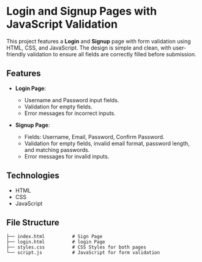 # Login and Signup Pages with JavaScript Validation

This project features a **Login** and **Signup** page with form validation using HTML, CSS, and JavaScript. The design is simple and clean, with user-friendly validation to ensure all fields are correctly filled before submission.


## Features
- **Login Page**: 
  - Username and Password input fields.
  - Validation for empty fields.
  - Error messages for incorrect inputs.
  
- **Signup Page**: 
  - Fields: Username, Email, Password, Confirm Password.
  - Validation for empty fields, invalid email format, password length, and matching passwords.
  - Error messages for invalid inputs.

## Technologies
- HTML
- CSS
- JavaScript

## File Structure
```plaintext
├── index.html          # Sign Page
├── login.html          # login Page
├── styles.css          # CSS Styles for both pages
└── script.js           # JavaScript for form validation

